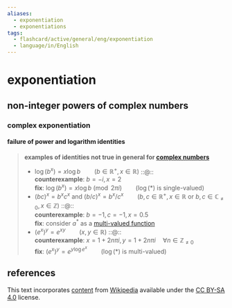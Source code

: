 ```yaml
---
aliases:
  - exponentiation
  - exponentiations
tags:
  - flashcard/active/general/eng/exponentiation
  - language/in/English
---
```


# exponentiation

## non-integer powers of complex numbers

### complex exponentiation

#### failure of power and logarithm identities

> __examples of identities not true in general for [complex numbers](complex%20number.md)__
>
> - $\log\left(b^x\right) = x \log b \qquad (b \in \mathbb{R}^+, x \in \mathbb{R})$ ::@:: <br/> __counterexample__: $b = -i, x = 2$ <br/> __fix__: $\log(b^x) = x \log b \pmod{2\pi i} \qquad (\log(*) \text{ is single-valued})$ <!--SR:!2026-02-23,257,255!2025-10-19,150,235-->
> - $(bc)^x = b^x c^x \text{ and }(b / c)^x = b^x / c^x \qquad (b,c \in \mathbb{R}^+, x \in \mathbb{R} \text{ or } b,c \in \mathbb{C}_{\ne 0}, x \in \mathbb{Z})$ ::@:: <br/> __counterexample__: $b = -1, c = -1, x = 0.5$ <br/> __fix__: consider $a^*$ as a [multi-valued function](multivalued%20function.md) <!--SR:!2025-10-25,153,235!2026-01-19,234,255-->
> - $\left(e^x\right)^y = e^{xy} \qquad (x,y \in \mathbb{R})$ ::@:: <br/> __counterexample__: $x = 1 + 2n\pi i, y = 1 + 2n\pi i \quad \forall{n} \in \mathbb{Z}_{\ne 0}$ <br/> __fix__: $\left(e^x\right)^y = e^{y \log e^x} \qquad (\log(*) \text{ is multi-valued})$ <!--SR:!2025-07-03,132,170!2025-08-04,182,190-->

## references

This text incorporates [content](https://en.wikipedia.org/wiki/exponentiation) from [Wikipedia](Wikipedia.md) available under the [CC BY-SA 4.0](https://creativecommons.org/licenses/by-sa/4.0/) license.
